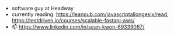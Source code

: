 - software guy at Headway
- currently reading: https://leanpub.com/javascriptallongesix/read, https://testdriven.io/courses/scalable-fastapi-aws/
- 📫 https://www.linkedin.com/in/sean-kwon-69339067/

<!---
seankwon/seankwon is a ✨ special ✨ repository because its `README.md` (this file) appears on your GitHub profile.
You can click the Preview link to take a look at your changes.
--->
